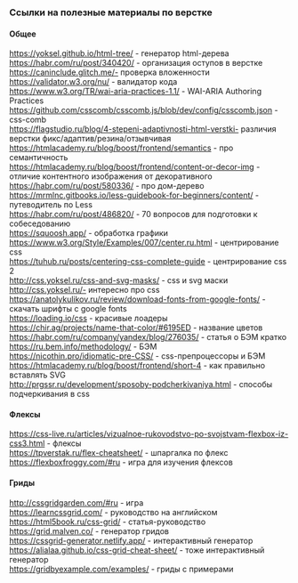 ### Ссылки на полезные материалы по верстке

#### **Общее**
https://yoksel.github.io/html-tree/ - генератор html-дерева<br>
https://habr.com/ru/post/340420/ - организация оступов в верстке<br>
https://caninclude.glitch.me/- проверка вложенности<br>
https://validator.w3.org/nu/ - валидатор кода<br>
https://www.w3.org/TR/wai-aria-practices-1.1/ - WAI-ARIA Authoring Practices<br>
https://github.com/csscomb/csscomb.js/blob/dev/config/csscomb.json - css-comb<br>
https://flagstudio.ru/blog/4-stepeni-adaptivnosti-html-verstki- различия верстки фикс/адаптив/резина/отзывчивая<br>
https://htmlacademy.ru/blog/boost/frontend/semantics - про семантичность<br>
https://htmlacademy.ru/blog/boost/frontend/content-or-decor-img - отличие контентного изображения от декоративного<br>
https://habr.com/ru/post/580336/ - про дом-дерево<br>
https://mrmlnc.gitbooks.io/less-guidebook-for-beginners/content/ - путеводитель по Less<br>
https://habr.com/ru/post/486820/ - 70 вопросов для подготовки к собеседованию<br>
https://squoosh.app/ - обработка графики<br>
https://www.w3.org/Style/Examples/007/center.ru.html - центрирование css<br>
https://tuhub.ru/posts/centering-css-complete-guide - центрирование css 2<br>
http://css.yoksel.ru/css-and-svg-masks/ - css и svg маски<br>
http://css.yoksel.ru/- интересно про css<br>
https://anatolykulikov.ru/review/download-fonts-from-google-fonts/ - скачать шрифты с google fonts<br>
https://loading.io/css - красивые лоадеры<br>
https://chir.ag/projects/name-that-color/#6195ED - название цветов<br>
https://habr.com/ru/company/yandex/blog/276035/ - статья о БЭМ кратко<br>
https://ru.bem.info/methodology/ - БЭМ<br>
https://nicothin.pro/idiomatic-pre-CSS/ - css-препроцессоры и БЭМ<br>
https://htmlacademy.ru/blog/boost/frontend/short-4 - как правильно вставлять SVG<br>
http://prgssr.ru/development/sposoby-podcherkivaniya.html - способы подчеркивания в css<br>

#### **Флексы**
https://css-live.ru/articles/vizualnoe-rukovodstvo-po-svojstvam-flexbox-iz-css3.html - флексы<br>
https://tpverstak.ru/flex-cheatsheet/ - шпаргалка по флекс<br>
https://flexboxfroggy.com/#ru - игра для изучения флексов<br>

#### **Гриды**
http://cssgridgarden.com/#ru - игра<br>
https://learncssgrid.com/ - руководство на английском<br>
https://html5book.ru/css-grid/ - статья-руководство<br>
https://grid.malven.co/ - генератор гридов<br>
https://cssgrid-generator.netlify.app/ - интерактивный генератор<br>
https://alialaa.github.io/css-grid-cheat-sheet/ - тоже интерактивный генератор<br>
https://gridbyexample.com/examples/ - гриды с примерами<br>
